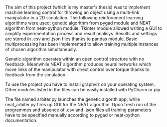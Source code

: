 The aim of this project (which is my master's thesis) was to implement machine learning control for throwing an object using a multi-link manipulator in a 2D simulation.
The following reinforcment learning algorithms were used: genetic algorithm from pygad module and NEAT algorithm from neat-python module.
Tkinter module allowed writing a GUI to simplify experimentation process and result analisys. Results and settings are stored in .csv and .json files thanks to pandas module.
Basic multiprocessing has been implemented to allow training multiple instances of chosen algorithm simultaneusly.

Genetic algorithm operates within an open control structure with no feedback. Meanwhile NEAT algorithm produces neural networks which move links of the manipulator with direct control over torque thanks to feedback from the simulation.

To use the project you have to install graphviz on your operating system. Other modules listed in the files can be easily installed with PyCharm or pip.

The file named arbiter.py launches the genetic algorith app, while neat_arbiter.py fires up GUI for the NEAT algorithm.
Upon fresh run of the programmes and absence of .csv and .json files all training parameters have to be specified manually according to pygad or neat-python documentation.

